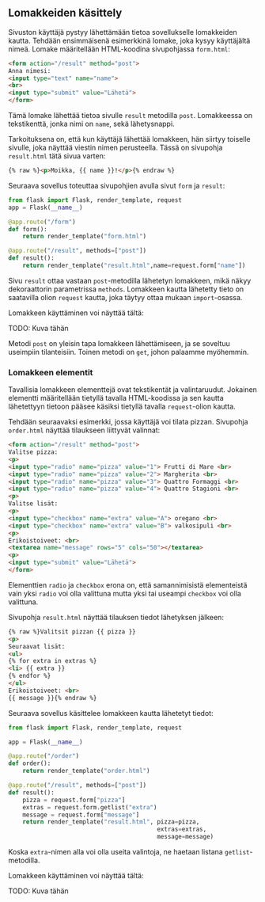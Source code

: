 ## Lomakkeiden käsittely

Sivuston käyttäjä pystyy lähettämään tietoa sovellukselle lomakkeiden kautta. Tehdään ensimmäisenä esimerkkinä lomake, joka kysyy käyttäjältä nimeä. Lomake määritellään HTML-koodina sivupohjassa `form.html`:

```html
<form action="/result" method="post">
Anna nimesi:
<input type="text" name="name">
<br>
<input type="submit" value="Lähetä">
</form>
```

Tämä lomake lähettää tietoa sivulle `result` metodilla `post`. Lomakkeessa on tekstikenttä, jonka nimi on `name`, sekä lähetysnappi.

Tarkoituksena on, että kun käyttäjä lähettää lomakkeen, hän siirtyy toiselle sivulle, joka näyttää viestin nimen perusteella. Tässä on sivupohja `result.html` tätä sivua varten:

```html
{% raw %}<p>Moikka, {{ name }}!</p>{% endraw %}
```

Seuraava sovellus toteuttaa sivupohjien avulla sivut `form` ja `result`:

```python
from flask import Flask, render_template, request
app = Flask(__name__)

@app.route("/form")
def form():
    return render_template("form.html")

@app.route("/result", methods=["post"])
def result():
    return render_template("result.html",name=request.form["name"])
```

Sivu `result` ottaa vastaan `post`-metodilla lähetetyn lomakkeen, mikä näkyy dekoraattorin parametrissa `methods`. Lomakkeen kautta lähetetty tieto on saatavilla olion `request` kautta, joka täytyy ottaa mukaan `import`-osassa.

Lomakkeen käyttäminen voi näyttää tältä:

TODO: Kuva tähän

Metodi `post` on yleisin tapa lomakkeen lähettämiseen, ja se soveltuu useimpiin tilanteisiin. Toinen metodi on `get`, johon palaamme myöhemmin.

### Lomakkeen elementit

Tavallisia lomakkeen elementtejä ovat tekstikentät ja valintaruudut. Jokainen elementti määritellään tietyllä tavalla HTML-koodissa ja sen kautta lähetettyyn tietoon pääsee käsiksi tietyllä tavalla `request`-olion kautta.

Tehdään seuraavaksi esimerkki, jossa käyttäjä voi tilata pizzan. Sivupohja `order.html` näyttää tilaukseen liittyvät valinnat:

```html
<form action="/result" method="post">
Valitse pizza:
<p>
<input type="radio" name="pizza" value="1"> Frutti di Mare <br>
<input type="radio" name="pizza" value="2"> Margherita <br>
<input type="radio" name="pizza" value="3"> Quattro Formaggi <br>
<input type="radio" name="pizza" value="4"> Quattro Stagioni <br>
<p>
Valitse lisät:
<p>
<input type="checkbox" name="extra" value="A"> oregano <br>
<input type="checkbox" name="extra" value="B"> valkosipuli <br>
<p>
Erikoistoiveet: <br>
<textarea name="message" rows="5" cols="50"></textarea>
<p>
<input type="submit" value="Lähetä">
</form>
```

Elementtien `radio` ja `checkbox` erona on, että samannimisistä elementeistä vain yksi `radio` voi olla valittuna mutta yksi tai useampi `checkbox` voi olla valittuna.

Sivupohja `result.html` näyttää tilauksen tiedot lähetyksen jälkeen:

```html
{% raw %}Valitsit pizzan {{ pizza }}
<p>
Seuraavat lisät:
<ul>
{% for extra in extras %}
<li> {{ extra }}
{% endfor %}
</ul>
Erikoistoiveet: <br>
{{ message }}{% endraw %}
```

Seuraava sovellus käsittelee lomakkeen kautta lähetetyt tiedot:

```python
from flask import Flask, render_template, request

app = Flask(__name__)

@app.route("/order")
def order():
    return render_template("order.html")

@app.route("/result", methods=["post"])
def result():
    pizza = request.form["pizza"]
    extras = request.form.getlist("extra")
    message = request.form["message"]
    return render_template("result.html", pizza=pizza,
                                          extras=extras,
                                          message=message)
```

Koska `extra`-nimen alla voi olla useita valintoja, ne haetaan listana `getlist`-metodilla.

Lomakkeen käyttäminen voi näyttää tältä:

TODO: Kuva tähän
